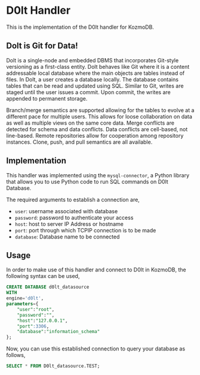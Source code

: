 # D0lt Handler

This is the implementation of the  D0lt handler for KozmoDB.

##  Dolt is Git for Data!
Dolt is a single-node and embedded DBMS that incorporates Git-style versioning as a first-class entity. Dolt behaves like Git where it is a content addressable local database where the main objects are tables instead of files. In Dolt, a user creates a database locally. The database contains tables that can be read and updated using SQL. Similar to Git, writes are staged until the user issues a commit. Upon commit, the writes are appended to permanent storage.

Branch/merge semantics are supported allowing for the tables to evolve at a different pace for multiple users. This allows for loose collaboration on data as well as multiple views on the same core data. Merge conflicts are detected for schema and data conflicts. Data conflicts are cell-based, not line-based. Remote repositories allow for cooperation among repository instances. Clone, push, and pull semantics are all available.

## Implementation
This handler was implemented using the `mysql-connector`, a Python library that allows you to use Python code to run SQL commands on D0lt Database.

The required arguments to establish a connection are,
* `user`: username associated with database
* `password`: password to authenticate your access
* `host`: host to server IP Address or hostname
* `port`: port through which TCPIP connection is to be made
* `database`: Database name to be connected


## Usage
In order to make use of this handler and connect to D0lt in KozmoDB, the following syntax can be used,
~~~~sql
CREATE DATABASE d0lt_datasource
WITH
engine='d0lt',
parameters={
    "user":"root",
    "password":"",
    "host":"127.0.0.1",
    "port":3306,
    "database":"information_schema"
};
~~~~

Now, you can use this established connection to query your database as follows,
~~~~sql
SELECT * FROM D0lt_datasource.TEST;
~~~~
